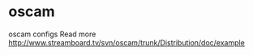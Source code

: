 oscam
=====

oscam configs
Read more http://www.streamboard.tv/svn/oscam/trunk/Distribution/doc/example